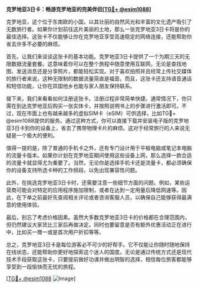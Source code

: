 **克罗地亚3日卡：畅游克罗地亚的完美伴侣[[TG💪+ @esim1088](https://t.me/s/esim1088)]**

克罗地亚，这个位于东南欧的小国，以其壮丽的自然风光和丰富的文化遗产吸引了无数旅行者。如果你计划前往这片美丽的土地，那么一张克罗地亚3日卡将是你的最佳选择。这张卡不仅能够让你在克罗地亚享受高速稳定的网络连接，还能帮助你省去许多不必要的麻烦。

首先，让我们来谈谈这张卡的基本功能。克罗地亚3日卡提供了一个为期三天的无限数据流量套餐。这意味着你可以在整个旅程中随意使用互联网，无论是查找地图、发送消息还是分享照片，都能轻松实现。对于喜欢拍照并且经常上传社交媒体的旅行者来说，这种无限制的数据流量简直是福音。而且，这张卡还支持语音通话和短信功能，让你在异国他乡也能与家人朋友保持联系。

接下来，我们来看看如何注册这张卡。注册过程非常简单快捷。通常情况下，你只需在到达克罗地亚后购买一张实体卡，并按照说明书上的步骤进行激活即可。不过，现在市面上也有越来越多的虚拟SIM卡（eSIM）可供选择，比如TG💪+ @esim1088提供的服务。通过这种方式，你可以直接下载并安装电子版的克罗地亚3日卡到你的设备上，省去了携带物理卡片的麻烦。这对于经常旅行的人来说无疑是一个极大的便利。

值得一提的是，除了普通的手机卡之外，还有专门设计用于平板电脑或笔记本电脑的流量卡版本。如果你计划在克罗地亚期间使用这些设备上网，那么选择一款合适的流量卡就显得尤为重要了。当然，无论你是选择手机卡还是流量卡，都必须确保你的设备支持所选卡种的工作频段，以免出现兼容性问题。

此外，在挑选克罗地亚3日卡时，还需要注意一些细节方面的问题。例如，某些运营商可能会对特定的应用程序施加限制，或者在达到一定用量后降低网速等。因此，在下单之前最好先查阅相关评论或者咨询客服人员，以确保自己能够获得最满意的使用体验。

最后，别忘了考虑价格因素。虽然大多数克罗地亚3日卡的价格都在合理范围内，但仍然建议大家货比三家后再做决定。同时也要留意是否有额外优惠活动正在进行中，比如买一赠一或是首次用户折扣等等。

总之，克罗地亚3日卡是每位游客必不可少的好帮手。它不仅能让你随时随地保持在线状态，还能帮助你更好地探索这个迷人的国度。无论是通过传统方式还是现代技术手段获取这张卡，只要提前做好功课并做出明智的选择，相信每位旅客都能够享受到一段愉快而无忧的旅程。

[[TG💪+ @esim1088](https://t.me/s/esim1088) ![Image](https://i.postimg.cc/4NQfJmqS/Snipaste-2025-05-13-00-14-12.png)]